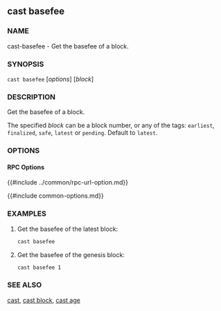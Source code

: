 ## cast basefee

### NAME

cast-basefee - Get the basefee of a block.

### SYNOPSIS

``cast basefee`` [*options*] [*block*]

### DESCRIPTION

Get the basefee of a block.

The specified *block* can be a block number, or any of the tags: `earliest`, `finalized`, `safe`, `latest` or `pending`. Default to `latest`.

### OPTIONS

#### RPC Options

{{#include ../common/rpc-url-option.md}}

{{#include common-options.md}}

### EXAMPLES

1. Get the basefee of the latest block:
    ```sh
    cast basefee
    ```

2. Get the basefee of the genesis block:
    ```sh
    cast basefee 1
    ```

### SEE ALSO

[cast](./cast.md), [cast block](./cast-block.md), [cast age](./cast-age.md)
